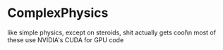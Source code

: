 # ComplexPhysics
like simple physics, except on steroids, shit actually gets cool\n
most of these use NVIDIA's CUDA for GPU code